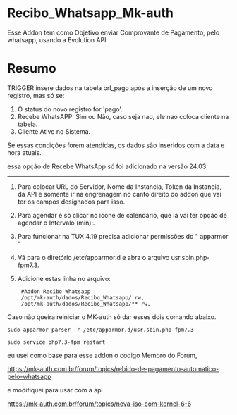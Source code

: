 # Recibo_Whatsapp_Mk-auth
Esse Addon tem como Objetivo enviar Comprovante de Pagamento, pelo whatsapp, usando a Evolution API 

# Resumo

TRIGGER insere dados na tabela brl_pago após a inserção de um novo registro, mas só se:

1. O status do novo registro for 'pago'.
2. Recebe WhatsAPP: Sim ou Não, caso seja nao, ele nao coloca cliente na tabela.
3. Cliente Ativo no Sistema.

Se essas condições forem atendidas, os dados são inseridos com a data e hora atuais.

essa opção de Recebe WhatsApp só foi adicionado na versão  24.03

----------------------------------------------------------------------------------------------

1. Para colocar URL do Servidor, Nome da Instancia, Token da Instancia, da API é somente ir na engrenagem no canto direito do addon que vai ter os campos designados para isso.

2. Para agendar é só clicar no ícone de calendário, que lá vai ter opção de agendar o Intervalo (min):.

3. Para funcionar na TUX 4.19 precisa adicionar permissões do " apparmor "

4. Vá para o diretório /etc/apparmor.d e abra o arquivo usr.sbin.php-fpm7.3.

5. Adicione estas linha no arquivo:

        #Addon Recibo Whatsapp
        /opt/mk-auth/dados/Recibo_Whatsapp/ rw,
        /opt/mk-auth/dados/Recibo_Whatsapp/** rw,



   


 Caso não queira reiniciar o MK-auth só dar esses dois comando abaixo.

```
sudo apparmor_parser -r /etc/apparmor.d/usr.sbin.php-fpm7.3
```
```
sudo service php7.3-fpm restart
```

eu usei como base para esse addon o codigo Membro do Forum, 

https://mk-auth.com.br/forum/topics/rebido-de-pagamento-automatico-pelo-whatsapp

e modifiquei para usar com a api 

https://mk-auth.com.br/forum/topics/nova-iso-com-kernel-6-6


